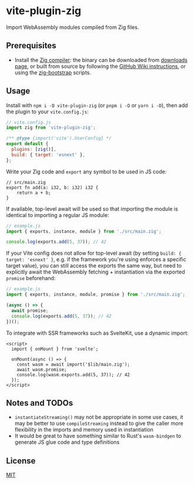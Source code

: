 # vite-plugin-zig

Import WebAssembly modules compiled from Zig files.

## Prerequisites

- Install the [Zig compiler](https://ziglang.org): the binary can be downloaded from [downloads page](https://ziglang.org/download), or built from source by following the [GitHub Wiki instructions](https://github.com/ziglang/zig/wiki/Building-Zig-From-Source), or using the [zig-bootstrap](https://github.com/ziglang/zig-bootstrap) scripts.

## Usage

Install with `npm i -D vite-plugin-zig` (or `pnpm i -D` or `yarn i -D`), then add the plugin to your `vite.config.js`:

```js
// vite.config.js
import zig from 'vite-plugin-zig';

/** @type {import('vite').UserConfig} */
export default {
  plugins: [zig()],
  build: { target: 'esnext' },
};
```

Write your Zig code and `export` any symbol to be used in JS code:

```zig
// src/main.zig
export fn add(a: i32, b: i32) i32 {
    return a + b;
}
```

If available, top-level await will be used so that importing the module is identical to importing a regular JS module:

```js
// example.js
import { exports, instance, module } from './src/main.zig';

console.log(exports.add(5, 37)); // 42
```

If your Vite config does not allow for top-level await (by setting `build: { target: 'esnext' }`, e.g. if the framework you're using enforces a specific target value), you can still access the exports the same way, but need to explicitly await the WebAssembly fetching + instantiation via the exported `promise` beforehand:

```js
// example.js
import { exports, instance, module, promise } from './src/main.zig';

(async () => {
  await promise;
  console.log(exports.add(5, 37)); // 42
})();
```

To integrate with SSR frameworks such as SvelteKit, use a dynamic import:

```svelte
<script>
  import { onMount } from 'svelte';

  onMount(async () => {
    const wasm = await import('$lib/main.zig');
    await wasm.promise;
    console.log(wasm.exports.add(5, 37)); // 42
  });
</script>
```

## Notes and TODOs

- `instantiateStreaming()` may not be appropriate in some use cases, it may be better to use `compileStreaming` instead to give the caller more flexibility in the imports and memory used in instantiation
- It would be great to have something similar to Rust's `wasm-bindgen` to generate JS glue code and type definitions

## License

[MIT](LICENSE)

